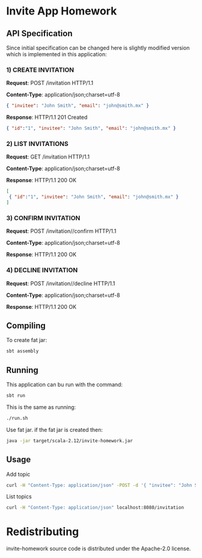 # Invite App Homework

## API Specification

Since initial specification can be changed here is slightly modified version which is implemented in this application:

### 1) CREATE INVITATION

**Request**: POST /invitation HTTP/1.1

**Content-Type**: application/json;charset=utf-8

```json
{ "invitee": "John Smith", "email": "john@smith.mx" }
```

**Response**: HTTP/1.1 201 Created

```json
{ "id":"1", "invitee": "John Smith", "email": "john@smith.mx" }
```


### 2) LIST INVITATIONS

**Request**: GET /invitation HTTP/1.1

**Content-Type**: application/json;charset=utf-8

**Response**: HTTP/1.1 200 OK

```json
[
 { "id":"1", "invitee": "John Smith", "email": "john@smith.mx" }
]
```


### 3) CONFIRM INVITATION

**Request**: POST /invitation/<invitation-id>/confirm HTTP/1.1

**Content-Type**: application/json;charset=utf-8

**Response**: HTTP/1.1 200 OK


### 4) DECLINE INVITATION

**Request**: POST /invitation/<invitation-id>/decline HTTP/1.1

**Content-Type**: application/json;charset=utf-8

**Response**: HTTP/1.1 200 OK


## Compiling

To create fat jar:

```bash
sbt assembly
```

## Running

This application can bu run with the command:

```bash
sbt run
```

This is the same as running:

```bash
./run.sh
```

Use fat jar. if the fat jar is created then:

```bash
java -jar target/scala-2.12/invite-homework.jar
```


## Usage

Add topic
```bash
curl -H "Content-Type: application/json" -POST -d '{ "invitee": "John Smith", "email": "john@smith.mx" }' localhost:8080/invitation
```

List topics
```bash
curl -H "Content-Type: application/json" localhost:8080/invitation
```

# Redistributing

invite-homework source code is distributed under the Apache-2.0 license.
